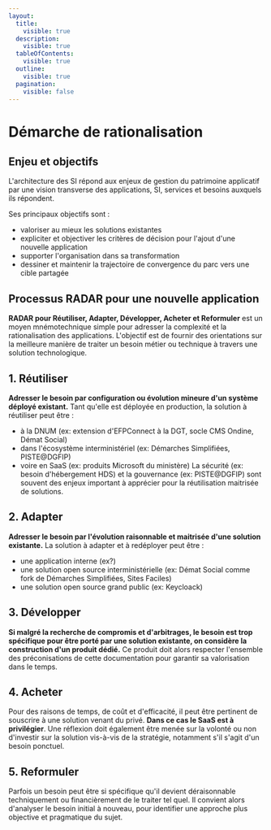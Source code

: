 ```yaml
---
layout:
  title:
    visible: true
  description:
    visible: true
  tableOfContents:
    visible: true
  outline:
    visible: true
  pagination:
    visible: false
---
```


# Démarche de rationalisation

## Enjeu et objectifs

L'architecture des SI répond aux enjeux de gestion du patrimoine applicatif par une vision transverse des applications, SI, services et besoins auxquels ils répondent.

Ses principaux objectifs sont :

* valoriser au mieux les solutions existantes
* expliciter et objectiver les critères de décision pour l'ajout d'une nouvelle application
* supporter l'organisation dans sa transformation
* dessiner et maintenir la trajectoire de convergence du parc vers une cible partagée

## Processus RADAR pour une nouvelle application

**RADAR pour Réutiliser, Adapter, Développer, Acheter et Reformuler** est un moyen mnémotechnique simple pour adresser la complexité et la rationalisation des applications. L'objectif est de fournir des orientations sur la meilleure manière de traiter un besoin métier ou technique à travers une solution technologique.

## 1. Réutiliser

**Adresser le besoin par configuration ou évolution mineure d'un système déployé existant.** Tant qu'elle est déployée en production, la solution à réutiliser peut être :

* à la DNUM (ex: extension d'EFPConnect à la DGT, socle CMS Ondine, Démat Social)
* dans l'écosystème interministériel (ex: Démarches Simplifiées, PISTE@DGFIP)
* voire en SaaS (ex: produits Microsoft du ministère) La sécurité (ex: besoin d'hébergement HDS) et la gouvernance (ex: PISTE@DGFIP) sont souvent des enjeux important à apprécier pour la réutilisation maitrisée de solutions.

## 2. Adapter

**Adresser le besoin par l'évolution raisonnable et maitrisée d'une solution existante.** La solution à adapter et à redéployer peut être :

* une application interne (ex?)
* une solution open source interministérielle (ex: Démat Social comme fork de Démarches Simplifiées, Sites Faciles)
* une solution open source grand public (ex: Keycloack)

## 3. Développer

**Si malgré la recherche de compromis et d'arbitrages, le besoin est trop spécifique pour être porté par une solution existante, on considère la construction d'un produit dédié.** Ce produit doit alors respecter l'ensemble des préconisations de cette documentation pour garantir sa valorisation dans le temps.

## 4. Acheter

Pour des raisons de temps, de coût et d'efficacité, il peut être pertinent de souscrire à une solution venant du privé. **Dans ce cas le SaaS est à privilégier**. Une réflexion doit également être menée sur la volonté ou non d'investir sur la solution vis-à-vis de la stratégie, notamment s'il s'agit d'un besoin ponctuel.

## 5. Reformuler

Parfois un besoin peut être si spécifique qu'il devient déraisonnable techniquement ou financièrement de le traiter tel quel. Il convient alors d'analyser le besoin initial à nouveau, pour identifier une approche plus objective et pragmatique du sujet.
